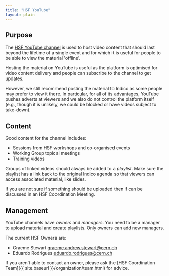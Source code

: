 ```yaml
---
title: "HSF YouTube"
layout: plain
---
```


## Purpose

The [HSF YouTube channel](https://www.youtube.com/c/HEPSoftwareFoundation) is
used to host video content that should last beyond the lifetime of a single
event and for which it is useful for people to be able to view the material
'offline'.

Hosting the material on YouTube is useful as the platform is optimised for video
content delivery and people can subscribe to the channel to get updates.

However, we still recommend posting the material to Indico as some people may
prefer to view it there. In particular, for all of its advantages, YouTube
pushes adverts at viewers and we also do not control the platform itself (e.g.,
though it is unlikely, we could be blocked or have videos subject to take-down).

## Content

Good content for the channel includes:

- Sessions from HSF workshops and co-organised events
- Working Group topical meetings
- Training videos

Groups of linked videos should always be added to a _playlist_. Make sure the
playlist has a link back to the original Indico agenda so that viewers can
access associated material, like slides.

If you are not sure if something should be uploaded then if can be discussed in
an HSF Coordination Meeting.

## Management

YouTube channels have _owners_ and _managers_. You need to be a manager to
upload material and create playlists. Only owners can add new managers.

The current HSF Owners are:

- Graeme Stewart <graeme.andrew.stewart@cern.ch>
- Eduardo Rodrigues <eduardo.rodrigues@cern.ch>

If you aren't able to contact an owner, please ask the [HSF Coordination
Team]({{ site.baseurl }}/organization/team.html) for advice.

